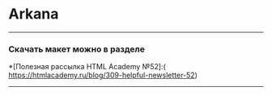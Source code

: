 # Arkana


---
### Скачать макет можно в разделе 
*[Полезная рассылка HTML Academy №52]:( https://htmlacademy.ru/blog/309-helpful-newsletter-52)


---
<!-- 
[travis-image]: https://travis-ci.com/AlekseyKopasov/halcyon.svg?branch=master
[travis-url]: https://travis-ci.com/AlekseyKopasov/halcyon
[dependency-image]: https://david-dm.org/AlekseyKopasov/halcyon/dev-status.svg?style=flat-square
[dependency-url]: https://david-dm.org/AlekseyKopasov/halcyon.svg -->
